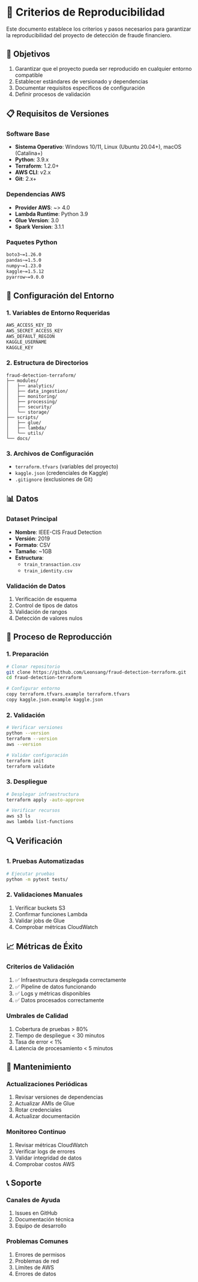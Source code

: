# 🔄 Criterios de Reproducibilidad

Este documento establece los criterios y pasos necesarios para garantizar la reproducibilidad del proyecto de detección de fraude financiero.

## 🎯 Objetivos

1. Garantizar que el proyecto pueda ser reproducido en cualquier entorno compatible
2. Establecer estándares de versionado y dependencias
3. Documentar requisitos específicos de configuración
4. Definir procesos de validación

## 📋 Requisitos de Versiones

### Software Base

- **Sistema Operativo**: Windows 10/11, Linux (Ubuntu 20.04+), macOS (Catalina+)
- **Python**: 3.9.x
- **Terraform**: 1.2.0+
- **AWS CLI**: v2.x
- **Git**: 2.x+

### Dependencias AWS

- **Provider AWS**: ~> 4.0
- **Lambda Runtime**: Python 3.9
- **Glue Version**: 3.0
- **Spark Version**: 3.1.1

### Paquetes Python

```requirements.txt
boto3~=1.26.0
pandas~=1.5.0
numpy~=1.23.0
kaggle~=1.5.12
pyarrow~=9.0.0
```

## 🔧 Configuración del Entorno

### 1. Variables de Entorno Requeridas

```bash
AWS_ACCESS_KEY_ID
AWS_SECRET_ACCESS_KEY
AWS_DEFAULT_REGION
KAGGLE_USERNAME
KAGGLE_KEY
```

### 2. Estructura de Directorios

```
fraud-detection-terraform/
├── modules/
│   ├── analytics/
│   ├── data_ingestion/
│   ├── monitoring/
│   ├── processing/
│   ├── security/
│   └── storage/
├── scripts/
│   ├── glue/
│   ├── lambda/
│   └── utils/
└── docs/
```

### 3. Archivos de Configuración

- `terraform.tfvars` (variables del proyecto)
- `kaggle.json` (credenciales de Kaggle)
- `.gitignore` (exclusiones de Git)

## 📊 Datos

### Dataset Principal

- **Nombre**: IEEE-CIS Fraud Detection
- **Versión**: 2019
- **Formato**: CSV
- **Tamaño**: ~1GB
- **Estructura**:
  - `train_transaction.csv`
  - `train_identity.csv`

### Validación de Datos

1. Verificación de esquema
2. Control de tipos de datos
3. Validación de rangos
4. Detección de valores nulos

## 🚀 Proceso de Reproducción

### 1. Preparación

```bash
# Clonar repositorio
git clone https://github.com/Leonsang/fraud-detection-terraform.git
cd fraud-detection-terraform

# Configurar entorno
copy terraform.tfvars.example terraform.tfvars
copy kaggle.json.example kaggle.json
```

### 2. Validación

```bash
# Verificar versiones
python --version
terraform --version
aws --version

# Validar configuración
terraform init
terraform validate
```

### 3. Despliegue

```bash
# Desplegar infraestructura
terraform apply -auto-approve

# Verificar recursos
aws s3 ls
aws lambda list-functions
```

## 🔍 Verificación

### 1. Pruebas Automatizadas

```bash
# Ejecutar pruebas
python -m pytest tests/
```

### 2. Validaciones Manuales

1. Verificar buckets S3
2. Confirmar funciones Lambda
3. Validar jobs de Glue
4. Comprobar métricas CloudWatch

## 📈 Métricas de Éxito

### Criterios de Validación

1. ✅ Infraestructura desplegada correctamente
2. ✅ Pipeline de datos funcionando
3. ✅ Logs y métricas disponibles
4. ✅ Datos procesados correctamente

### Umbrales de Calidad

1. Cobertura de pruebas > 80%
2. Tiempo de despliegue < 30 minutos
3. Tasa de error < 1%
4. Latencia de procesamiento < 5 minutos

## 🔄 Mantenimiento

### Actualizaciones Periódicas

1. Revisar versiones de dependencias
2. Actualizar AMIs de Glue
3. Rotar credenciales
4. Actualizar documentación

### Monitoreo Continuo

1. Revisar métricas CloudWatch
2. Verificar logs de errores
3. Validar integridad de datos
4. Comprobar costos AWS

## 📞 Soporte

### Canales de Ayuda

1. Issues en GitHub
2. Documentación técnica
3. Equipo de desarrollo

### Problemas Comunes

1. Errores de permisos
2. Problemas de red
3. Límites de AWS
4. Errores de datos
